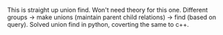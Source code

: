 This is straight up union find. Won't need theory for this one.
Different groups -> make unions (maintain parent child relations) -> find (based on query).
Solved union find in python, coverting the same to c++.